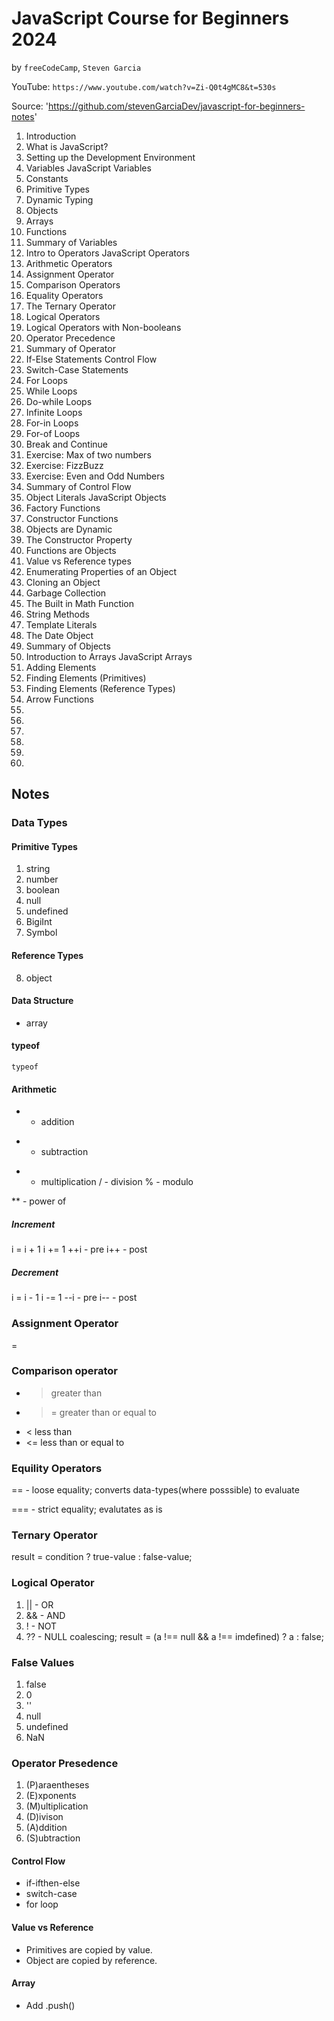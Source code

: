 # JavaScript Course for Beginners 2024

by `freeCodeCamp`, `Steven Garcia`

YouTube: `https://www.youtube.com/watch?v=Zi-Q0t4gMC8&t=530s`

Source: 'https://github.com/stevenGarciaDev/javascript-for-beginners-notes'

1. Introduction
2. What is JavaScript?
3. Setting up the Development Environment
4. Variables                                    JavaScript Variables
5. Constants
6. Primitive Types
7. Dynamic Typing
8. Objects
9. Arrays
10. Functions
11. Summary of Variables
12. Intro to Operators                           JavaScript Operators
13. Arithmetic Operators
14. Assignment Operator
15. Comparison Operators
16. Equality Operators
17. The Ternary Operator
18. Logical Operators
19. Logical Operators with Non-booleans
20. Operator Precedence
21. Summary of Operator
22. If-Else Statements                           Control Flow
23. Switch-Case Statements
24. For Loops
25. While Loops
26. Do-while Loops
27. Infinite Loops
28. For-in Loops
29. For-of Loops
30. Break and Continue
31. Exercise: Max of two numbers
32. Exercise: FizzBuzz
33. Exercise: Even and Odd Numbers
34. Summary of Control Flow
35. Object Literals                              JavaScript Objects
36. Factory Functions
37. Constructor Functions
38. Objects are Dynamic
39. The Constructor Property
40. Functions are Objects
41. Value vs Reference types
42. Enumerating Properties of an Object
43. Cloning an Object
44. Garbage Collection
45. The Built in Math Function
46. String Methods
47. Template Literals
48. The Date Object
49. Summary of Objects
50. Introduction to Arrays                       JavaScript Arrays
51. Adding Elements
52. Finding Elements (Primitives)
53. Finding Elements (Reference Types)
54. Arrow Functions
55.
56.
57.
58.
59.
60.


## Notes

### Data Types

#### Primitive Types

1. string
2. number
3. boolean
4. null
5. undefined
6. BigiInt
7. Symbol

#### Reference Types

8. object

#### Data Structure

- array

#### typeof

`typeof `

#### Arithmetic

- - addition

* - subtraction

- - multiplication
    / - division
    % - modulo

\*\* - power of

##### Increment
i = i + 1
i += 1
++i - pre
i++ - post

##### Decrement
i = i - 1
i -= 1
--i - pre
i-- - post

### Assignment Operator

=

### Comparison operator

* >   greater than
* >=  greater than or equal to
* <   less than
* <=  less than or equal to

### Equility Operators

==  - loose equality; converts data-types(where posssible) to evaluate

=== - strict equality; evalutates as is

### Ternary Operator

result = condition ? true-value : false-value;

### Logical Operator

1. || - OR
2. && - AND
3. !  - NOT
4. ?? - NULL coalescing; result = (a !== null && a !== imdefined) ? a : false;

### False Values

1. false
2. 0
3. ''
4. null
5. undefined
6. NaN

### Operator Presedence

1. (P)araentheses
2. (E)xponents
3. (M)ultiplication
4. (D)ivison
5. (A)ddition
6. (S)ubtraction

#### Control Flow

* if-ifthen-else
* switch-case
* for loop

#### Value vs Reference

* Primitives are copied by value.
* Object are copied by reference.

#### Array

* Add .push()